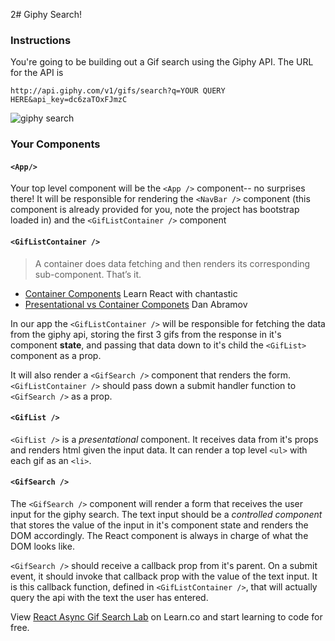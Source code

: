 2# Giphy Search!

### Instructions

You're going to be building out a Gif search using the Giphy API. The URL for the API is

`http://api.giphy.com/v1/gifs/search?q=YOUR QUERY HERE&api_key=dc6zaTOxFJmzC`

![giphy search](https://raw.githubusercontent.com/learn-co-curriculum/react-async-gif-search-lab/master/async.gif)

### Your Components

#### `<App/>`
  Your top level component will be the `<App />` component-- no surprises there! It will be responsible for rendering the `<NavBar />` component (this component is already provided for you, note the project has bootstrap loaded in) and the `<GifListContainer />` component
  
#### `<GifListContainer />`

> A container does data fetching and then renders its corresponding sub-component. That’s it.

- [Container Components](https://medium.com/@learnreact/container-components-c0e67432e005) Learn React with chantastic
- [Presentational vs Container Componets](https://medium.com/@dan_abramov/smart-and-dumb-components-7ca2f9a7c7d0) Dan Abramov

In our app the `<GifListContainer />` will be responsible for fetching the data from the giphy api, storing the first 3 gifs from the response in it's component **state**, and passing that data down to it's child the `<GifList>` component as a prop.

It will also render a `<GifSearch />` component that renders the form. `<GifListContainer />` should pass down a submit handler function to `<GifSearch />` as a prop.

#### `<GifList />`

`<GifList />` is a *presentational* component. It receives data from it's props and renders html given the input data. It can render a top level `<ul>` with each gif as an `<li>`. 

#### `<GifSearch />`

The `<GifSearch />` component will render a form that receives the user input for the giphy search. The text input should be a *controlled component* that stores the value of the input in it's component state and renders the DOM accordingly. The React component is always in charge of what the DOM looks like.

`<GifSearch />` should receive a callback prop from it's parent.  On a submit event, it should invoke that callback prop with the value of the text input. It is this callback function, defined in  `<GifListContainer />`, that will actually query the api with the text the user has entered.


<p class='util--hide'>View <a href='https://learn.co/lessons/react-async-gif-search-lab'>React Async Gif Search Lab</a> on Learn.co and start learning to code for free.</p>
